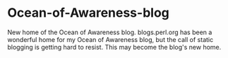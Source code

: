 Ocean-of-Awareness-blog
=======================

New home of the Ocean of Awareness blog.
blogs.perl.org has been a wonderful home for my
Ocean of Awareness blog, but the call
of static blogging is getting hard to resist.
This may become the blog's new home.
